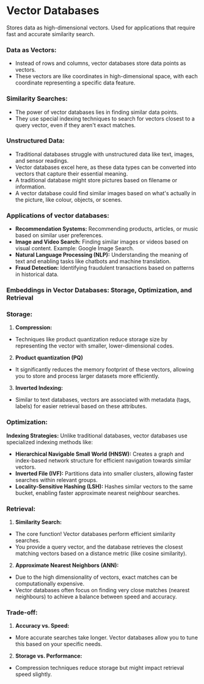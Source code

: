 # **Vector Databases**

Stores data as high-dimensional vectors. Used for applications that require fast and accurate similarity search.

### **Data as Vectors:**  
- Instead of rows and columns, vector databases store data points as vectors.
- These vectors are like coordinates in high-dimensional space, with each coordinate representing a specific data feature.

### **Similarity Searches:**  
- The power of vector databases lies in finding similar data points.
- They use special indexing techniques to search for vectors closest to a query vector, even if they aren't exact matches. 

### **Unstructured Data:**  
- Traditional databases struggle with unstructured data like text, images, and sensor readings.
- Vector databases excel here, as these data types can be converted into vectors that capture their essential meaning.
- A traditional database might store pictures based on filename or information.
- A vector database could find similar images based on what's actually in the picture, like colour, objects, or scenes.

### Applications of vector databases:
* **Recommendation Systems:** Recommending products, articles, or music based on similar user preferences.
* **Image and Video Search:** Finding similar images or videos based on visual content. Example: Google Image Search.
* **Natural Language Processing (NLP):**  Understanding the meaning of text and enabling tasks like chatbots and machine translation.
* **Fraud Detection:** Identifying fraudulent transactions based on patterns in historical data.

### Embeddings in Vector Databases: Storage, Optimization, and Retrieval

### **Storage:**

1. **Compression:**
- Techniques like product quantization reduce storage size by representing the vector with smaller, lower-dimensional codes.

2. **Product quantization (PQ)**
- It significantly reduces the memory footprint of these vectors, allowing you to store and process larger datasets more efficiently.

3. **Inverted Indexing:**
- Similar to text databases, vectors are associated with metadata (tags, labels) for easier retrieval based on these attributes.

### **Optimization:**
**Indexing Strategies:** Unlike traditional databases, vector databases use specialized indexing methods like:
* **Hierarchical Navigable Small World (HNSW):** Creates a graph and index-based network structure for efficient navigation towards similar vectors.
* **Inverted File (IVF):** Partitions data into smaller clusters, allowing faster searches within relevant groups.
* **Locality-Sensitive Hashing (LSH):** Hashes similar vectors to the same bucket, enabling faster approximate nearest neighbour searches.

### **Retrieval:**

1. **Similarity Search:**
- The core function! Vector databases perform efficient similarity searches.
- You provide a query vector, and the database retrieves the closest matching vectors based on a distance metric (like cosine similarity). 

2. **Approximate Nearest Neighbors (ANN):**
- Due to the high dimensionality of vectors, exact matches can be computationally expensive.
- Vector databases often focus on finding very close matches (nearest neighbours) to achieve a balance between speed and accuracy.

### **Trade-off:**
1. **Accuracy vs. Speed:**
- More accurate searches take longer. Vector databases allow you to tune this based on your specific needs.

2. **Storage vs. Performance:**
- Compression techniques reduce storage but might impact retrieval speed slightly.

